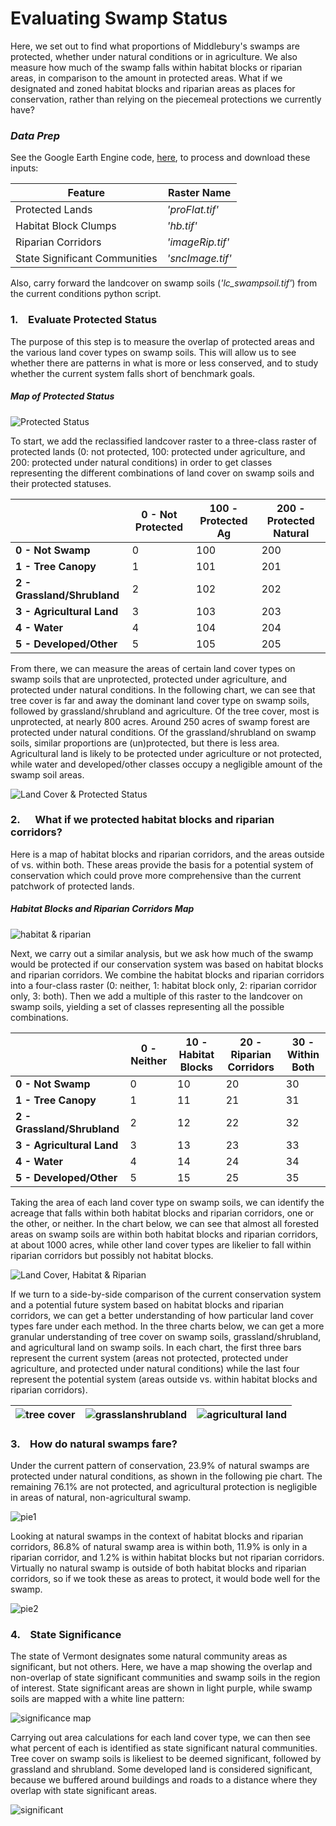 
# Evaluating Swamp Status

Here, we set out to find what proportions of Middlebury's swamps are protected, whether under natural conditions or in agriculture. We also measure how much of the swamp falls within habitat blocks or riparian areas, in comparison to the amount in protected areas. What if we designated and zoned habitat blocks and riparian areas as places for conservation, rather than relying on the piecemeal protections we currently have?

### *Data Prep*
See the Google Earth Engine code,
[here](https://code.earthengine.google.com/817a1d84209bc94c67b73347357faae6), to process and download these inputs:

|Feature|Raster Name|
|---|---|
|Protected Lands|*'proFlat.tif'*|
|Habitat Block Clumps|*'hb.tif'*|
|Riparian Corridors|*'imageRip.tif'*|
|State Significant Communities|*'sncImage.tif'*|

Also, carry forward the landcover on swamp soils (*'lc_swampsoil.tif'*) from the current conditions python script.

### 1. &ensp; Evaluate Protected Status

The purpose of this step is to measure the overlap of protected areas and the various land cover types on swamp soils. This will allow us to see whether there are patterns in what is more or less conserved, and to study whether the current system falls short of benchmark goals.

##### Map of Protected Status

![Protected Status](imgs2/protectedStatus.png)

To start, we add the reclassified landcover raster to a three-class raster of protected lands (0: not protected, 100: protected under agriculture, and 200: protected under natural conditions) in order to get classes representing the different combinations of land cover on swamp soils and their protected statuses.

| |0 - Not Protected|100 - Protected Ag|200 - Protected Natural|
|---|---|---|---|
|**0 - Not Swamp**|0|100|200|
|**1 - Tree Canopy**|1|101|201|
|**2 - Grassland/Shrubland**|2|102|202|
|**3 - Agricultural Land**|3|103|203|
|**4 - Water**|4|104|204|
|**5 - Developed/Other**|5|105|205|

From there, we can measure the areas of certain land cover types on swamp soils that are unprotected, protected under agriculture, and protected under natural conditions. In the following chart, we can see that tree cover is far and away the dominant land cover type on swamp soils, followed by grassland/shrubland and agriculture. Of the tree cover, most is unprotected, at nearly 800 acres. Around 250 acres of swamp forest are protected under natural conditions. Of the grassland/shrubland on swamp soils, similar proportions are (un)protected, but there is less area. Agricultural land is likely to be protected under agriculture or not protected, while water and developed/other classes occupy a negligible amount of the swamp soil areas.

![Land Cover & Protected Status](imgs2/protectall.png)

### 2. &emsp; What if we protected habitat blocks and riparian corridors?

Here is a map of habitat blocks and riparian corridors, and the areas outside of vs. within both. These areas provide the basis for a potential system of conservation which could prove more comprehensive than the current patchwork of protected lands.

##### Habitat Blocks and Riparian Corridors Map

![habitat & riparian](imgs2/habrip.png)

Next, we carry out a similar analysis, but we ask how much of the swamp would be protected if our conservation system was based on habitat blocks and riparian corridors. We combine the habitat blocks and riparian corridors into a four-class raster (0: neither, 1: habitat block only, 2: riparian corridor only, 3: both). Then we add a multiple of this raster to the landcover on swamp soils, yielding a set of classes representing all the possible combinations.

| |0 - Neither|10 - Habitat Blocks|20 - Riparian Corridors|30 - Within Both|
|---|---|---|---|---|
|**0 - Not Swamp**|0|10|20|30|
|**1 - Tree Canopy**|1|11|21|31|
|**2 - Grassland/Shrubland**|2|12|22|32|
|**3 - Agricultural Land**|3|13|23|33|
|**4 - Water**|4|14|24|34|
|**5 - Developed/Other**|5|15|25|35|

Taking the area of each land cover type on swamp soils, we can identify the acreage that falls within both habitat blocks and riparian corridors, one or the other, or neither. In the chart below, we can see that almost all forested areas on swamp soils are within both habitat blocks and riparian corridors, at about 1000 acres, while other land cover types are likelier to fall within riparian corridors but possibly not habitat blocks.

![Land Cover, Habitat & Riparian](imgs2/habripall.png)

If we turn to a side-by-side comparison of the current conservation system and a potential future system based on habitat blocks and riparian corridors, we can get a better understanding of how particular land cover types fare under each method. In the three charts below, we can get a more granular understanding of tree cover on swamp soils, grassland/shrubland, and agricultural land on swamp soils. In each chart, the first three bars represent the current system (areas not protected, protected under agriculture, and protected under natural conditions) while the last four represent the potential system (areas outside vs. within habitat blocks and riparian corridors).



|![tree cover](imgs2/tree_f.png)|![grasslanshrubland](imgs2/shrub_f.png)|![agricultural land](imgs2/ag_f.png)|
|---|---|---|

### 3. &ensp; How do natural swamps fare?

Under the current pattern of conservation, 23.9% of natural swamps are protected under natural conditions, as shown in the following pie chart. The remaining 76.1% are not protected, and agricultural protection is negligible in areas of natural, non-agricultural swamp.

![pie1](imgs/pie1.png)

Looking at natural swamps in the context of habitat blocks and riparian corridors, 86.8% of natural swamp area is within both, 11.9% is only in a riparian corridor, and 1.2% is within habitat blocks but not riparian corridors. Virtually no natural swamp is outside of both habitat blocks and riparian corridors, so if we took these as areas to protect, it would bode well for the swamp.

![pie2](imgs/pie2.png)

### 4. &ensp; State Significance

The state of Vermont designates some natural community areas as significant, but not others. Here, we have a map showing the overlap and non-overlap of state significant communities and swamp soils in the region of interest. State significant areas are shown in light purple, while swamp soils are mapped with a white line pattern:

![significance map](imgs2/sigmap.png)

Carrying out area calculations for each land cover type, we can then see what percent of each is identified as state significant natural communities. Tree cover on swamp soils is likeliest to be deemed significant, followed by grassland and shrubland. Some developed land is considered significant, because we buffered around buildings and roads to a distance where they overlap with state significant areas.

![significant](imgs2/signif_chart.png)
